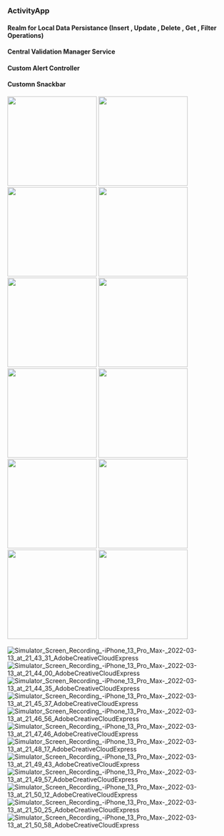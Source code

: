 ### ActivityApp

#### Realm for Local Data Persistance (Insert , Update , Delete , Get , Filter Operations)
#### Central Validation Manager Service
#### Custom Alert Controller 
#### Customn Snackbar

<img src="https://user-images.githubusercontent.com/49749125/152654771-b796d2be-ea9e-4faa-9c7b-cabda36d47cc.gif" width="200">
<img src="https://user-images.githubusercontent.com/49749125/158075460-d29970c9-96c6-44bf-83f6-b0fca2d647e2.gif" width="200">
<img src="https://user-images.githubusercontent.com/49749125/152654771-b796d2be-ea9e-4faa-9c7b-cabda36d47cc.gif" width="200">
<img src="https://user-images.githubusercontent.com/49749125/158075465-387f8b3b-a8b4-4def-a320-b8e6a9f9645b.gif" width="200">
<img src="https://user-images.githubusercontent.com/49749125/158075469-75b12ce0-3fa2-4723-8806-6c3e410070c8.gif" width="200">
<img src="https://user-images.githubusercontent.com/49749125/158075471-4a568ee7-8c31-432e-845b-441e9e499f28.gif" width="200">
<img src="https://user-images.githubusercontent.com/49749125/158075473-5e535721-25f5-4062-b212-f8b56eb7daaf.gif" width="200">
<img src="https://user-images.githubusercontent.com/49749125/158075474-8af475bb-7503-41e1-a5ed-a78f43a369de.gif" width="200">
<img src="https://user-images.githubusercontent.com/49749125/158075478-d13bfbe2-47f4-41dd-8189-2e29f064eccf.gif" width="200">
<img src="https://user-images.githubusercontent.com/49749125/158075482-fb282b69-45f1-4b81-9405-28a1c036ecab.gif" width="200">
<img src="https://user-images.githubusercontent.com/49749125/158075483-c0f2d1c1-8c52-482b-bc07-71c8b1aa9888.gif" width="200">
<img src="https://user-images.githubusercontent.com/49749125/158075486-0946c84d-04da-40c9-92ff-5e47d5a7c129.gif" width="200">



![Simulator_Screen_Recording_-_iPhone_13_Pro_Max_-_2022-03-13_at_21_43_31_AdobeCreativeCloudExpress](https://user-images.githubusercontent.com/49749125/158075457-e04c7c13-8564-4105-a0aa-7e3bbc33ed7f.gif)
![Simulator_Screen_Recording_-_iPhone_13_Pro_Max_-_2022-03-13_at_21_44_00_AdobeCreativeCloudExpress](https://user-images.githubusercontent.com/49749125/158075460-d29970c9-96c6-44bf-83f6-b0fca2d647e2.gif)
![Simulator_Screen_Recording_-_iPhone_13_Pro_Max_-_2022-03-13_at_21_44_35_AdobeCreativeCloudExpress](https://user-images.githubusercontent.com/49749125/158075463-d505d476-173a-47dc-94fd-d554b48e89ca.gif)
![Simulator_Screen_Recording_-_iPhone_13_Pro_Max_-_2022-03-13_at_21_45_37_AdobeCreativeCloudExpress](https://user-images.githubusercontent.com/49749125/158075465-387f8b3b-a8b4-4def-a320-b8e6a9f9645b.gif)
![Simulator_Screen_Recording_-_iPhone_13_Pro_Max_-_2022-03-13_at_21_46_56_AdobeCreativeCloudExpress](https://user-images.githubusercontent.com/49749125/158075469-75b12ce0-3fa2-4723-8806-6c3e410070c8.gif)
![Simulator_Screen_Recording_-_iPhone_13_Pro_Max_-_2022-03-13_at_21_47_46_AdobeCreativeCloudExpress](https://user-images.githubusercontent.com/49749125/158075471-4a568ee7-8c31-432e-845b-441e9e499f28.gif)
![Simulator_Screen_Recording_-_iPhone_13_Pro_Max_-_2022-03-13_at_21_48_17_AdobeCreativeCloudExpress](https://user-images.githubusercontent.com/49749125/158075473-5e535721-25f5-4062-b212-f8b56eb7daaf.gif)
![Simulator_Screen_Recording_-_iPhone_13_Pro_Max_-_2022-03-13_at_21_49_43_AdobeCreativeCloudExpress](https://user-images.githubusercontent.com/49749125/158075474-8af475bb-7503-41e1-a5ed-a78f43a369de.gif)
![Simulator_Screen_Recording_-_iPhone_13_Pro_Max_-_2022-03-13_at_21_49_57_AdobeCreativeCloudExpress](https://user-images.githubusercontent.com/49749125/158075478-d13bfbe2-47f4-41dd-8189-2e29f064eccf.gif)
![Simulator_Screen_Recording_-_iPhone_13_Pro_Max_-_2022-03-13_at_21_50_12_AdobeCreativeCloudExpress](https://user-images.githubusercontent.com/49749125/158075482-fb282b69-45f1-4b81-9405-28a1c036ecab.gif)
![Simulator_Screen_Recording_-_iPhone_13_Pro_Max_-_2022-03-13_at_21_50_25_AdobeCreativeCloudExpress](https://user-images.githubusercontent.com/49749125/158075483-c0f2d1c1-8c52-482b-bc07-71c8b1aa9888.gif)
![Simulator_Screen_Recording_-_iPhone_13_Pro_Max_-_2022-03-13_at_21_50_58_AdobeCreativeCloudExpress](https://user-images.githubusercontent.com/49749125/158075486-0946c84d-04da-40c9-92ff-5e47d5a7c129.gif)
